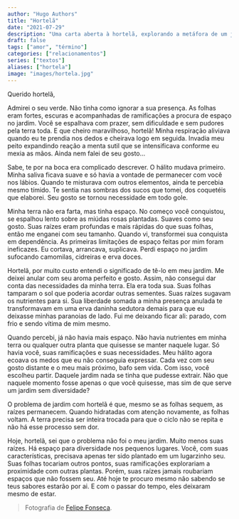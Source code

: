 ```yaml
---
author: "Hugo Authors"
title: "Hortelã"
date: "2021-07-29"
description: "Uma carta aberta à hortelã, explorando a metáfora de um jardim para refletir sobre relacionamentos, crescimento pessoal e a busca pelo equilíbrio na vida."
draft: false
tags: ["amor", "término"]
categories: ["relacionamentos"]
series: ["textos"]
aliases: ["hortela"]
image: "images/hortela.jpg"
---
```


Querido hortelã,

Admirei o seu verde. Não tinha como ignorar a sua presença. As folhas eram fortes, escuras e acompanhadas de ramificações a procura de espaço no jardim. Você se espalhava com prazer, sem dificuldade e sem pudores pela terra toda. E que cheiro maravilhoso, hortelã! Minha respiração aliviava quando eu te prendia nos dedos e cheirava logo em seguida. Invadia meu peito expandindo reação a menta sutil que se intensificava conforme eu mexia as mãos. Ainda nem falei de seu gosto...

Sabe, te por na boca era complicado descrever. O hálito mudava primeiro. Minha saliva ficava suave e só havia a vontade de permanecer com você nos lábios. Quando te misturava com outros elementos, ainda te percebia mesmo tímido. Te sentia nas sombras dos sucos que tomei, dos coquetéis que elaborei. Seu gosto se tornou necessidade em todo gole.

Minha terra não era farta, mas tinha espaço. No começo você conquistou, se espalhou lento sobre as miúdas rosas plantadas. Suaves como seu gosto. Suas raízes eram profundas e mais rápidas do que suas folhas, então me enganei com seu tamanho. Quando vi, transformei sua conquista em dependência. As primeiras limitações de espaço feitas por mim foram ineficazes. Eu cortava, arrancava, suplicava. Perdi espaço no jardim sufocando camomilas, cidreiras e erva doces.

Hortelã, por muito custo entendi o significado de tê-lo em meu jardim. Me deixei anular com seu aroma perfeito e gosto. Assim, não consegui dar conta das necessidades da minha terra. Ela era toda sua. Suas folhas tamparam o sol que poderia acordar outras sementes. Suas raízes sugavam os nutrientes para si. Sua liberdade somada a minha presença anulada te transformavam em uma erva daninha sedutora demais para que eu deixasse minhas paranoias de lado. Fui me deixando ficar ali: parado, com frio e sendo vítima de mim mesmo.

Quando percebi, já não havia mais espaço. Não havia nutrientes em minha terra ou qualquer outra planta que quisesse se manter naquele lugar. Só havia você, suas ramificações e suas necessidades. Meu hálito agora ecoava os medos que eu não conseguia expressar. Cada vez com seu gosto distante e o meu mais próximo, bafo sem vida. Com isso, você escolheu partir. Daquele jardim nada se tinha que pudesse extrair. Não que naquele momento fosse apenas o que você quisesse, mas sim de que serve um jardim sem diversidade?

O problema de jardim com hortelã é que, mesmo se as folhas sequem, as raízes permanecem. Quando hidratadas com atenção novamente, as folhas voltam. A terra precisa ser inteira trocada para que o ciclo não se repita e não há esse processo sem dor.

Hoje, hortelã, sei que o problema não foi o meu jardim. Muito menos suas raízes. Há espaço para diversidade nos pequenos lugares. Você, com suas características, precisava apenas ter sido plantado em um lugarzinho seu. Suas folhas tocariam outros pontos, suas ramificações explorariam a proximidade com outras plantas. Porém, suas raízes jamais roubariam espaços que não fossem seu. Até hoje te procuro mesmo não sabendo se teus sabores estarão por ai. E com o passar do tempo, eles deixaram mesmo de estar.

> Fotografia de [Felipe Fonseca](https://www.flickr.com/photos/felipefonseca/2850669239/).
